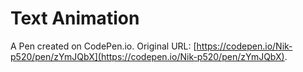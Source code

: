# Text Animation

A Pen created on CodePen.io. Original URL: [https://codepen.io/Nik-p520/pen/zYmJQbX](https://codepen.io/Nik-p520/pen/zYmJQbX).

